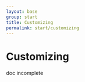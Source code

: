 ```yaml
---
layout: base
group: start
title: Customizing
permalink: start/customizing
---
```


# Customizing

<div class="m-t-4 m--pos-tr m--m-t-10">
    <span class="badge badge--medium badge--rounded badge--negative">doc incomplete</span>
</div>